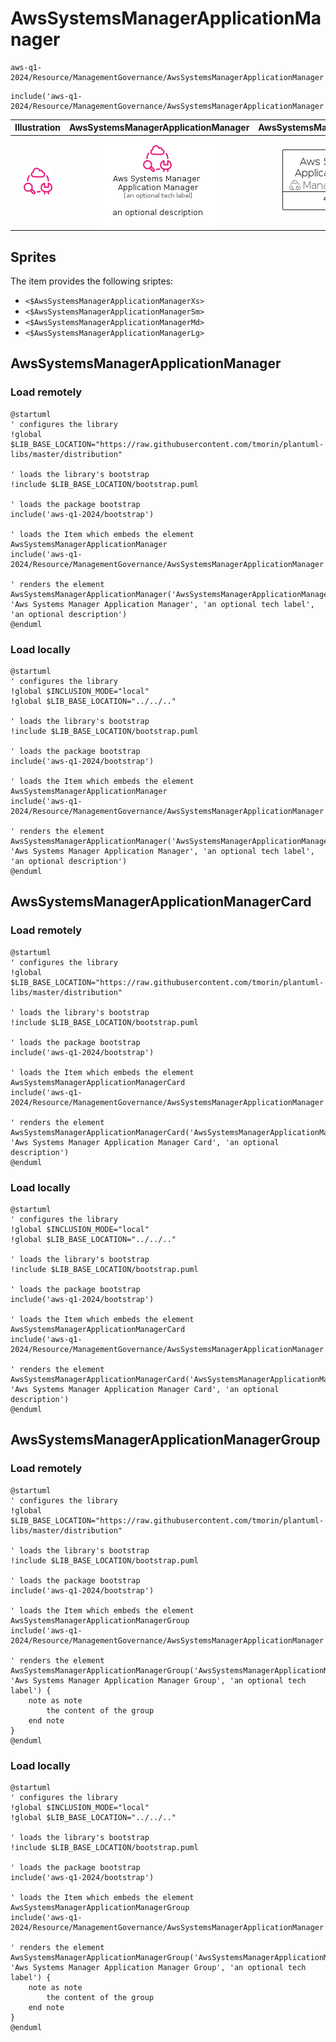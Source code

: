 # AwsSystemsManagerApplicationManager


```text
aws-q1-2024/Resource/ManagementGovernance/AwsSystemsManagerApplicationManager
```

```text
include('aws-q1-2024/Resource/ManagementGovernance/AwsSystemsManagerApplicationManager')
```



| Illustration | AwsSystemsManagerApplicationManager | AwsSystemsManagerApplicationManagerCard | AwsSystemsManagerApplicationManagerGroup |
| :---: | :---: | :---: | :---: |
| ![illustration for Illustration](../../../aws-q1-2024/Resource/ManagementGovernance/AwsSystemsManagerApplicationManager.png) | ![illustration for AwsSystemsManagerApplicationManager](../../../aws-q1-2024/Resource/ManagementGovernance/AwsSystemsManagerApplicationManager.Local.png) | ![illustration for AwsSystemsManagerApplicationManagerCard](../../../aws-q1-2024/Resource/ManagementGovernance/AwsSystemsManagerApplicationManagerCard.Local.png) | ![illustration for AwsSystemsManagerApplicationManagerGroup](../../../aws-q1-2024/Resource/ManagementGovernance/AwsSystemsManagerApplicationManagerGroup.Local.png) |



## Sprites
The item provides the following sriptes:

- `<$AwsSystemsManagerApplicationManagerXs>`
- `<$AwsSystemsManagerApplicationManagerSm>`
- `<$AwsSystemsManagerApplicationManagerMd>`
- `<$AwsSystemsManagerApplicationManagerLg>`





## AwsSystemsManagerApplicationManager

### Load remotely
```plantuml
@startuml
' configures the library
!global $LIB_BASE_LOCATION="https://raw.githubusercontent.com/tmorin/plantuml-libs/master/distribution"

' loads the library's bootstrap
!include $LIB_BASE_LOCATION/bootstrap.puml

' loads the package bootstrap
include('aws-q1-2024/bootstrap')

' loads the Item which embeds the element AwsSystemsManagerApplicationManager
include('aws-q1-2024/Resource/ManagementGovernance/AwsSystemsManagerApplicationManager')

' renders the element
AwsSystemsManagerApplicationManager('AwsSystemsManagerApplicationManager', 'Aws Systems Manager Application Manager', 'an optional tech label', 'an optional description')
@enduml
```

### Load locally
```plantuml
@startuml
' configures the library
!global $INCLUSION_MODE="local"
!global $LIB_BASE_LOCATION="../../.."

' loads the library's bootstrap
!include $LIB_BASE_LOCATION/bootstrap.puml

' loads the package bootstrap
include('aws-q1-2024/bootstrap')

' loads the Item which embeds the element AwsSystemsManagerApplicationManager
include('aws-q1-2024/Resource/ManagementGovernance/AwsSystemsManagerApplicationManager')

' renders the element
AwsSystemsManagerApplicationManager('AwsSystemsManagerApplicationManager', 'Aws Systems Manager Application Manager', 'an optional tech label', 'an optional description')
@enduml
```

## AwsSystemsManagerApplicationManagerCard

### Load remotely
```plantuml
@startuml
' configures the library
!global $LIB_BASE_LOCATION="https://raw.githubusercontent.com/tmorin/plantuml-libs/master/distribution"

' loads the library's bootstrap
!include $LIB_BASE_LOCATION/bootstrap.puml

' loads the package bootstrap
include('aws-q1-2024/bootstrap')

' loads the Item which embeds the element AwsSystemsManagerApplicationManagerCard
include('aws-q1-2024/Resource/ManagementGovernance/AwsSystemsManagerApplicationManager')

' renders the element
AwsSystemsManagerApplicationManagerCard('AwsSystemsManagerApplicationManagerCard', 'Aws Systems Manager Application Manager Card', 'an optional description')
@enduml
```

### Load locally
```plantuml
@startuml
' configures the library
!global $INCLUSION_MODE="local"
!global $LIB_BASE_LOCATION="../../.."

' loads the library's bootstrap
!include $LIB_BASE_LOCATION/bootstrap.puml

' loads the package bootstrap
include('aws-q1-2024/bootstrap')

' loads the Item which embeds the element AwsSystemsManagerApplicationManagerCard
include('aws-q1-2024/Resource/ManagementGovernance/AwsSystemsManagerApplicationManager')

' renders the element
AwsSystemsManagerApplicationManagerCard('AwsSystemsManagerApplicationManagerCard', 'Aws Systems Manager Application Manager Card', 'an optional description')
@enduml
```

## AwsSystemsManagerApplicationManagerGroup

### Load remotely
```plantuml
@startuml
' configures the library
!global $LIB_BASE_LOCATION="https://raw.githubusercontent.com/tmorin/plantuml-libs/master/distribution"

' loads the library's bootstrap
!include $LIB_BASE_LOCATION/bootstrap.puml

' loads the package bootstrap
include('aws-q1-2024/bootstrap')

' loads the Item which embeds the element AwsSystemsManagerApplicationManagerGroup
include('aws-q1-2024/Resource/ManagementGovernance/AwsSystemsManagerApplicationManager')

' renders the element
AwsSystemsManagerApplicationManagerGroup('AwsSystemsManagerApplicationManagerGroup', 'Aws Systems Manager Application Manager Group', 'an optional tech label') {
    note as note
        the content of the group
    end note
}
@enduml
```

### Load locally
```plantuml
@startuml
' configures the library
!global $INCLUSION_MODE="local"
!global $LIB_BASE_LOCATION="../../.."

' loads the library's bootstrap
!include $LIB_BASE_LOCATION/bootstrap.puml

' loads the package bootstrap
include('aws-q1-2024/bootstrap')

' loads the Item which embeds the element AwsSystemsManagerApplicationManagerGroup
include('aws-q1-2024/Resource/ManagementGovernance/AwsSystemsManagerApplicationManager')

' renders the element
AwsSystemsManagerApplicationManagerGroup('AwsSystemsManagerApplicationManagerGroup', 'Aws Systems Manager Application Manager Group', 'an optional tech label') {
    note as note
        the content of the group
    end note
}
@enduml
```

